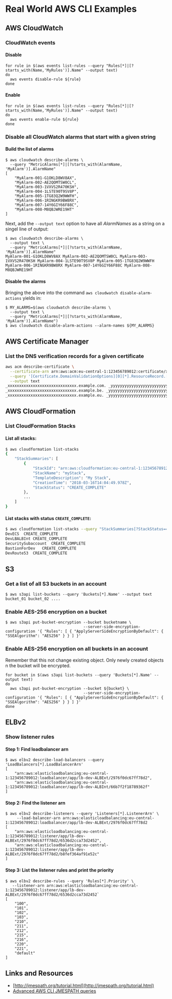 # Real World AWS CLI Examples

## AWS CloudWatch

### CloudWatch events

#### Disable

```
for rule in $(aws events list-rules --query "Rules[*]|[?starts_with(Name,'MyRules')].Name" --output text)
do
  aws events disable-rule ${rule}
done
```

#### Enable

```
for rule in $(aws events list-rules --query "Rules[*]|[?starts_with(Name,'MyRules')].Name" --output text)
do
  aws events enable-rule ${rule}
done
```

### Disable all CloudWatch alarms that start with a given string

#### Build the list of alarms

```
$ aws cloudwatch describe-alarms \
  --query "MetricAlarms[*]|[?starts_with(AlarmName, 'MyAlarm')].AlarmName"
[
    "MyAlarm-001-G1OKLD8WV8AX",
    "MyAlarm-002-AE2QOMTSW0CL",
    "MyAlarm-003-1VXVS2R470KSH",
    "MyAlarm-004-1LSTE90T9SV8P",
    "MyAlarm-005-1TG83Q2W9WWFH",
    "MyAlarm-006-1RINGKR9BW8RX",
    "MyAlarm-007-14Y6GIY66F88C",
    "MyAlarm-008-M8QBJWRE19HT"
]
```

Next, add the `--output text` option to have all _AlarmNames_ as a string on a singel line of output:

```
$ aws cloudwatch describe-alarms \
  --output text \
  --query "MetricAlarms[*]|[?starts_with(AlarmName, 'MyAlarm')].AlarmName"
MyAlarm-001-G1OKLD8WV8AX MyAlarm-002-AE2QOMTSW0CL MyAlarm-003-1VXVS2R470KSH MyAlarm-004-1LSTE90T9SV8P MyAlarm-005-1TG83Q2W9WWFH MyAlarm-006-1RINGKR9BW8RX MyAlarm-007-14Y6GIY66F88C MyAlarm-008-M8QBJWRE19HT
```

#### Disable the alarms

Bringing the above into the command `aws cloudwatch disable-alarm-actions` yields in:

```
$ MY_ALARMS=$(aws cloudwatch describe-alarms \
  --output text \
  --query "MetricAlarms[*]|[?starts_with(AlarmName, 'MyAlarm')].AlarmName")
$ aws cloudwatch disable-alarm-actions --alarm-names ${MY_ALARMS}
```

## AWS Certificate Manager

### List the DNS verification records for a given certificate

```bash
aws acm describe-certificate \
  --certificate-arn arn:aws:acm:eu-central-1:123456789012:certificate/xxxxxxxx-xxxx-xxxx-xxxx-xxxxxxxxxxxx \
  --query '[Certificate.DomainValidationOptions][0][*].ResourceRecord.[Name, Value]' \
  --output text
_xxxxxxxxxxxxxxxxxxxxxxxxxxxxxx.example.com. _yyyyyyyyyyyyyyyyyyyyyyyyyyyyyyyy.acm-validations.aws.
_xxxxxxxxxxxxxxxxxxxxxxxxxxxxxx.example.be. _yyyyyyyyyyyyyyyyyyyyyyyyyyyyyyyy.acm-validations.aws.
_xxxxxxxxxxxxxxxxxxxxxxxxxxxxxx.example.eu. _yyyyyyyyyyyyyyyyyyyyyyyyyyyyyyyy.acm-validations.aws.

```
## AWS CloudFormation

### List CloudFormation Stacks

#### List all stacks:

```bash
$ aws cloudformation list-stacks
{
    "StackSummaries": [
        {
            "StackId": "arn:aws:cloudformation:eu-central-1:12345678912:stack/myStack/fdd91790-2922-11e8-a8de-500c44f62262",
            "StackName": "myStack",
            "TemplateDescription": "My Stack",
            "CreationTime": "2018-03-16T14:04:49.978Z",
            "StackStatus": "CREATE_COMPLETE"
        },
        ...
    ]
}
```

#### List stacks with status `CREATE_COMPLETE`:


```bash
$ aws cloudformation list-stacks --query "StackSummaries[?StackStatus=='CREATE_COMPLETE'].[StackName, StackStatus]" --output text
DevECS	CREATE_COMPLETE
DevLBALBInt	CREATE_COMPLETE
SecuritySubaccount	CREATE_COMPLETE
BastionForDev	CREATE_COMPLETE
DevRoute53	CREATE_COMPLETE
```

## S3

### Get a list of all S3 buckets in an account

```
$ aws s3api list-buckets --query 'Buckets[*].Name' --output text
bucket_01 bucket_02 ....
```

### Enable AES-256 encryption on a bucket

```
$ aws s3api put-bucket-encryption --bucket bucketname \
                                  --server-side-encryption-configuration '{ "Rules": [ { "ApplyServerSideEncryptionByDefault": { "SSEAlgorithm": "AES256" } } ] }'
```


### Enable AES-256 encryption on all buckets in an account

Remember that this not change existing object. Only newly created objects n the bucket will be encrypted.

```
for bucket in $(aws s3api list-buckets --query 'Buckets[*].Name' --output text)
do
  aws s3api put-bucket-encryption --bucket ${bucket} \
                                  --server-side-encryption-configuration '{ "Rules": [ { "ApplyServerSideEncryptionByDefault": { "SSEAlgorithm": "AES256" } } ] }'
done
```

## ELBv2

### Show listener rules

#### Step 1: Find loadbalancer arn

```
$ aws elbv2 describe-load-balancers --query 'LoadBalancers[*].LoadBalancerArn'
[
    "arn:aws:elasticloadbalancing:eu-central-1:123456789012:loadbalancer/app/lb-dev-ALBExt/2976f0dc67ff78d2",
    "arn:aws:elasticloadbalancing:eu-central-1:123456789012:loadbalancer/app/lb-dev-ALBInt/66b7f2f18789362f"
]
```

#### Step 2: Find the listener arn


```
$ aws elbv2 describe-listeners --query 'Listeners[*].ListenerArn' \
     --load-balancer-arn arn:aws:elasticloadbalancing:eu-central-1:123456789012:loadbalancer/app/lb-dev-ALBExt/2976f0dc67ff78d2
[
    "arn:aws:elasticloadbalancing:eu-central-1:123456789012:listener/app/lb-dev-ALBExt/2976f0dc67ff78d2/6536d2cca73d2452",
    "arn:aws:elasticloadbalancing:eu-central-1:123456789012:listener/app/lb-dev-ALBExt/2976f0dc67ff78d2/b8fef364af91e52c"
]
```

#### Step 3: List the listener rules and print the priority

```
$ aws elbv2 describe-rules --query 'Rules[*].Priority' \
   --listener-arn arn:aws:elasticloadbalancing:eu-central-1:123456789012:listener/app/lb-dev-ALBExt/2976f0dc67ff78d2/6536d2cca73d2452`
[
    "100",
    "101",
    "102",
    "103",
    "210",
    "211",
    "212",
    "215",
    "216",
    "220",
    "221",
    "default"
]
```

## Links and Resources

* [http://jmespath.org/tutorial.html](http://jmespath.org/tutorial.html)
* [Advanced AWS CLI JMESPATH queries](https://opensourceconnections.com/blog/2015/07/27/advanced-aws-cli-jmespath-query/)
